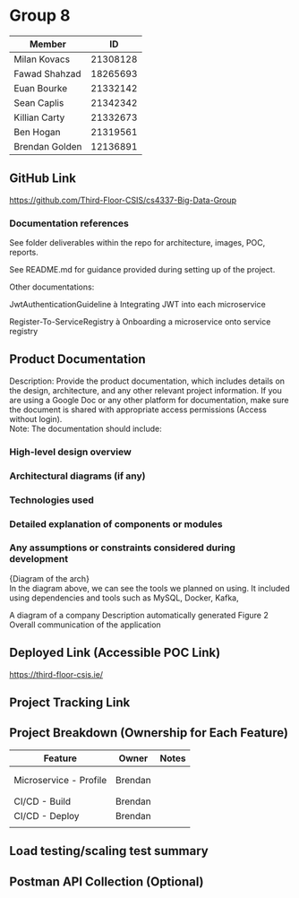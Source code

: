 # Group 8

| Member         | ID       |
|----------------|----------|
| Milan Kovacs   | 21308128 |
| Fawad Shahzad  | 18265693 |
| Euan Bourke    | 21332142 |
| Sean Caplis    | 21342342 |
| Killian Carty  | 21332673 |
| Ben Hogan      | 21319561 |
| Brendan Golden | 12136891 |



## GitHub Link 

https://github.com/Third-Floor-CSIS/cs4337-Big-Data-Group

### Documentation references 

See folder deliverables within the repo for architecture, images, POC, reports.

See README.md for guidance provided during setting up of the project.

Other documentations:

JwtAuthenticationGuideline à Integrating JWT into each microservice 

Register-To-ServiceRegistry à Onboarding a microservice onto service registry 

## Product Documentation 
Description: Provide the product documentation, which includes details on the design, architecture, and any other relevant project information. If you are using a Google Doc or any other platform for documentation, make sure the document is shared with appropriate access permissions (Access without login).  
Note: The documentation should include:   

###  High-level design overview

###  Architectural diagrams (if any) 

###  Technologies used 

###  Detailed explanation of components or modules 

###  Any assumptions or constraints considered during development 


{Diagram of the arch}  
In the diagram above, we can see the tools we planned on using. It included using dependencies and tools such as MySQL, Docker, Kafka,



A diagram of a company
Description automatically generated
Figure 2 Overall communication of the application



## Deployed Link (Accessible POC Link)  

https://third-floor-csis.ie/

## Project Tracking Link 

## Project Breakdown (Ownership for Each Feature) 

| Feature                | Owner   | Notes |
|------------------------|---------|-------|
|                        |         |       |
|                        |         |       |
| Microservice - Profile | Brendan |       |
|                        |         |       |
|                        |         |       |
| CI/CD - Build          | Brendan |       |
| CI/CD - Deploy         | Brendan |       |
|                        |         |       |


## Load testing/scaling test summary 

## Postman API Collection (Optional) 